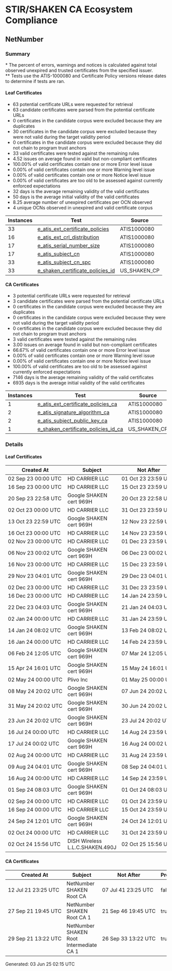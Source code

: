 # STIR/SHAKEN CA Ecosystem Compliance

## NetNumber

### Summary

\* The percent of errors, warnings and notices is calculated against total observed unexpired and trusted certificates from the specified issuer.\
\*\* Tests use the ATIS-1000080 and Certificate Policy versions release dates to determine if tests are ran.

#### Leaf Certificates

- 63 potential certificate URLs were requested for retrieval
- 63 candidate certificates were parsed from the potential certificate URLs
- 0 certificates in the candidate corpus were excluded because they are duplicates
- 30 certificates in the candidate corpus were excluded because they were not valid during the target validity period
- 0 certificates in the candidate corpus were excluded because they did not chain to program trust anchors
- 33 valid certificates were tested against the remaining rules
- 4.52 issues on average found in valid but non-compliant certificates
- 100.00% of valid certificates contain one or more Error level issue
- 0.00% of valid certificates contain one or more Warning level issue
- 0.00% of valid certificates contain one or more Notice level issue
- 0.00% of valid certificates are too old to be assessed against currently enforced expectations
- 32 days is the average remaining validity of the valid certificates
- 50 days is the average initial validity of the valid certificates
- 8.25 average number of unexpired certificates per OCN observed
- 4 unique OCNs observed in unexpired and valid certificate corpus

| Instances | Test | Source |
|-----------|------|--------|
| 33 | [e_atis_ext_certificate_policies](ISSUES/e_atis_ext_certificate_policies/README.md) | ATIS1000080 |
| 16 | [e_atis_ext_crl_distribution](ISSUES/e_atis_ext_crl_distribution/README.md) | ATIS1000080 |
| 17 | [e_atis_serial_number_size](ISSUES/e_atis_serial_number_size/README.md) | ATIS1000080 |
| 17 | [e_atis_subject_cn](ISSUES/e_atis_subject_cn/README.md) | ATIS1000080 |
| 33 | [e_atis_subject_cn_spc](ISSUES/e_atis_subject_cn_spc/README.md) | ATIS1000080 |
| 33 | [e_shaken_certificate_policies_id](ISSUES/e_shaken_certificate_policies_id/README.md) | US_SHAKEN_CP |

#### CA Certificates

- 3 potential certificate URLs were requested for retrieval
- 3 candidate certificates were parsed from the potential certificate URLs
- 0 certificates in the candidate corpus were excluded because they are duplicates
- 0 certificates in the candidate corpus were excluded because they were not valid during the target validity period
- 0 certificates in the candidate corpus were excluded because they did not chain to program trust anchors
- 3 valid certificates were tested against the remaining rules
- 3.00 issues on average found in valid but non-compliant certificates
- 66.67% of valid certificates contain one or more Error level issue
- 0.00% of valid certificates contain one or more Warning level issue
- 0.00% of valid certificates contain one or more Notice level issue
- 100.00% of valid certificates are too old to be assessed against currently enforced expectations
- 7146 days is the average remaining validity of the valid certificates
- 6935 days is the average initial validity of the valid certificates

| Instances | Test | Source |
|-----------|------|--------|
| 1 | [e_atis_ext_certificate_policies_ca](ISSUES/e_atis_ext_certificate_policies_ca/README.md) | ATIS1000080 |
| 2 | [e_atis_signature_algorithm_ca](ISSUES/e_atis_signature_algorithm_ca/README.md) | ATIS1000080 |
| 2 | [e_atis_subject_public_key_ca](ISSUES/e_atis_subject_public_key_ca/README.md) | ATIS1000080 |
| 1 | [e_shaken_certificate_policies_id_ca](ISSUES/e_shaken_certificate_policies_id_ca/README.md) | US_SHAKEN_CP |

### Details

#### Leaf Certificates

| Created At | Subject | Not After | Problems | Link |
|------------|---------|-----------|----------|------|
| 02&#160;Sep&#160;23&#160;00:00&#160;UTC | HD CARRIER LLC | 01&#160;Oct&#160;23&#160;23:59&#160;UTC | true | [view](CERTS/917309fbf46151a26c6b51b50aca8d782b1fc809dc4f13cd6105038f8a0a60d7/README.md) |
| 16&#160;Sep&#160;23&#160;00:00&#160;UTC | HD CARRIER LLC | 15&#160;Oct&#160;23&#160;23:59&#160;UTC | true | [view](CERTS/78b56ec281b920cfa11a556303c50a6bcb3bf1020478eb0a6674d5ca0f27993f/README.md) |
| 20&#160;Sep&#160;23&#160;22:58&#160;UTC | Google SHAKEN cert 969H | 20&#160;Oct&#160;23&#160;22:58&#160;UTC | true | [view](CERTS/b668d985c40a1143cb4688ab626263a634eeadefc720f583ebc5e65ce438084e/README.md) |
| 02&#160;Oct&#160;23&#160;00:00&#160;UTC | HD CARRIER LLC | 31&#160;Oct&#160;23&#160;23:59&#160;UTC | true | [view](CERTS/b208c20dcf25f13dba943357532826488326f3ca538a67092cc56c1ed8aa70f6/README.md) |
| 13&#160;Oct&#160;23&#160;22:59&#160;UTC | Google SHAKEN cert 969H | 12&#160;Nov&#160;23&#160;22:59&#160;UTC | true | [view](CERTS/4a3cbee9d77e0d3c5aebe84d807d3eb63ddd2f14dbd6359104b80246581ffc23/README.md) |
| 16&#160;Oct&#160;23&#160;00:00&#160;UTC | HD CARRIER LLC | 14&#160;Nov&#160;23&#160;23:59&#160;UTC | true | [view](CERTS/f76f5256094c3a809b74bf7cd491bf683948f612d5131862634936ed4c3767ca/README.md) |
| 02&#160;Nov&#160;23&#160;00:00&#160;UTC | HD CARRIER LLC | 01&#160;Dec&#160;23&#160;23:59&#160;UTC | true | [view](CERTS/6ef9411ec5edc9f845f657e1e4b6adffe0c6a76b4f5e3f9d0b84c2ce9be651e4/README.md) |
| 06&#160;Nov&#160;23&#160;00:02&#160;UTC | Google SHAKEN cert 969H | 06&#160;Dec&#160;23&#160;00:02&#160;UTC | true | [view](CERTS/16f320d1971e6da38e8a26433b6d8006ff2144912ff1f128c51da37cfc2bd6c3/README.md) |
| 16&#160;Nov&#160;23&#160;00:00&#160;UTC | HD CARRIER LLC | 15&#160;Dec&#160;23&#160;23:59&#160;UTC | true | [view](CERTS/bef6faeb484fb93900c6e5c2d3988ab99efaae26939259683f81b3031aa15713/README.md) |
| 29&#160;Nov&#160;23&#160;04:01&#160;UTC | Google SHAKEN cert 969H | 29&#160;Dec&#160;23&#160;04:01&#160;UTC | true | [view](CERTS/e1b301e9be957cc7ba4f93ff5a8e59178f4922a1c1bed36eec2dac0731213a69/README.md) |
| 02&#160;Dec&#160;23&#160;00:00&#160;UTC | HD CARRIER LLC | 31&#160;Dec&#160;23&#160;23:59&#160;UTC | true | [view](CERTS/4091f69bfe4992301d59e84edd6268cfc38ed283a3d9339b9ec51ebde6dc9601/README.md) |
| 16&#160;Dec&#160;23&#160;00:00&#160;UTC | HD CARRIER LLC | 14&#160;Jan&#160;24&#160;23:59&#160;UTC | true | [view](CERTS/70f308a7f011c5aee00ea4493ea41782408424eb678beb827e5d855b7d8fc8c9/README.md) |
| 22&#160;Dec&#160;23&#160;04:03&#160;UTC | Google SHAKEN cert 969H | 21&#160;Jan&#160;24&#160;04:03&#160;UTC | true | [view](CERTS/a9d8c985511ddde5835fb1a095ea47ba42ae8dbe64b31865423bdc439930f7f1/README.md) |
| 02&#160;Jan&#160;24&#160;00:00&#160;UTC | HD CARRIER LLC | 31&#160;Jan&#160;24&#160;23:59&#160;UTC | true | [view](CERTS/1edb633693315e28634bd4afeb61b491b8c72d33dbacaa45fe70b95989ee5aef/README.md) |
| 14&#160;Jan&#160;24&#160;08:02&#160;UTC | Google SHAKEN cert 969H | 13&#160;Feb&#160;24&#160;08:02&#160;UTC | true | [view](CERTS/219583be0a46879699b163cfc1c6ee25f2fae2ea6c83a5889fd211a03ce88d44/README.md) |
| 16&#160;Jan&#160;24&#160;00:00&#160;UTC | HD CARRIER LLC | 14&#160;Feb&#160;24&#160;23:59&#160;UTC | true | [view](CERTS/d61794931ed919fde06b2ea87b472356ae5b2a87476516b62bcf6c5d58a1f996/README.md) |
| 06&#160;Feb&#160;24&#160;12:05&#160;UTC | Google SHAKEN cert 969H | 07&#160;Mar&#160;24&#160;12:05&#160;UTC | true | [view](CERTS/bcb2b91c1a3df613ba4f9e298d10bc26c44554cf155845b60106c0aea06588cb/README.md) |
| 15&#160;Apr&#160;24&#160;16:01&#160;UTC | Google SHAKEN cert 969H | 15&#160;May&#160;24&#160;16:01&#160;UTC | true | [view](CERTS/942c79935ad0f67c458b057086a0a47c1bb46210895b845d8c3789896192ef52/README.md) |
| 02&#160;May&#160;24&#160;00:00&#160;UTC | Plivo Inc | 01&#160;May&#160;25&#160;00:00&#160;UTC | true | [view](CERTS/842b9c1621617feb8d70fbe7aa3008ca7d41b51cae837e7ae72f235593062e0d/README.md) |
| 08&#160;May&#160;24&#160;20:02&#160;UTC | Google SHAKEN cert 969H | 07&#160;Jun&#160;24&#160;20:02&#160;UTC | true | [view](CERTS/02217803d9a4a17eb19d7b061b9ef92c4914dba927516ec8dbe2a5b2fe4f1265/README.md) |
| 31&#160;May&#160;24&#160;20:02&#160;UTC | Google SHAKEN cert 969H | 30&#160;Jun&#160;24&#160;20:02&#160;UTC | true | [view](CERTS/34d1e9293bfa9729ceb1313c47265f30dd51b6d9f3fa6db894fbe6ae06b560ba/README.md) |
| 23&#160;Jun&#160;24&#160;20:02&#160;UTC | Google SHAKEN cert 969H | 23&#160;Jul&#160;24&#160;20:02&#160;UTC | true | [view](CERTS/bacdabd0c4c7a80d84fcaee59d174df20d01dbc5f11bb8d9b41443bc84f63542/README.md) |
| 16&#160;Jul&#160;24&#160;00:00&#160;UTC | HD CARRIER LLC | 14&#160;Aug&#160;24&#160;23:59&#160;UTC | true | [view](CERTS/8b44aa70213e350585cc02cbc32cf32443e7c3d2a6e9110849de5bd1c4d3f080/README.md) |
| 17&#160;Jul&#160;24&#160;00:02&#160;UTC | Google SHAKEN cert 969H | 16&#160;Aug&#160;24&#160;00:02&#160;UTC | true | [view](CERTS/22e96f252ebf13df4ef06065fa492dff50a21f7fd78cc2ea1375081985431050/README.md) |
| 02&#160;Aug&#160;24&#160;00:00&#160;UTC | HD CARRIER LLC | 31&#160;Aug&#160;24&#160;23:59&#160;UTC | true | [view](CERTS/d908104498da62c7320b01c47ba0c84006483971cfcaf10ecf40336551fd2c15/README.md) |
| 09&#160;Aug&#160;24&#160;04:01&#160;UTC | Google SHAKEN cert 969H | 08&#160;Sep&#160;24&#160;04:01&#160;UTC | true | [view](CERTS/280809a53471d29f3ce68f5222ec5f15928109ccdf50e8aaa393b31a1b2bb991/README.md) |
| 16&#160;Aug&#160;24&#160;00:00&#160;UTC | HD CARRIER LLC | 14&#160;Sep&#160;24&#160;23:59&#160;UTC | true | [view](CERTS/0778cb5231bc65aa1eb179da12669b82d11ca974da3e62e71ebc5c05abe76c4e/README.md) |
| 01&#160;Sep&#160;24&#160;08:03&#160;UTC | Google SHAKEN cert 969H | 01&#160;Oct&#160;24&#160;08:03&#160;UTC | true | [view](CERTS/97dc7302c4f0f65dcd2cb346cbb8ccbbbd911e369bf5cb93a4d80e499bcca294/README.md) |
| 02&#160;Sep&#160;24&#160;00:00&#160;UTC | HD CARRIER LLC | 01&#160;Oct&#160;24&#160;23:59&#160;UTC | true | [view](CERTS/8d2d61fe643579a3a9cbe7f6293dac819e0959fbebfe74735b5e8ed66e52692d/README.md) |
| 16&#160;Sep&#160;24&#160;00:00&#160;UTC | HD CARRIER LLC | 15&#160;Oct&#160;24&#160;23:59&#160;UTC | true | [view](CERTS/528174dd9b29bfaf6a2a78c83c1de4fead01af5b8f18fd6980e71d4558b5aeab/README.md) |
| 24&#160;Sep&#160;24&#160;12:01&#160;UTC | Google SHAKEN cert 969H | 24&#160;Oct&#160;24&#160;12:01&#160;UTC | true | [view](CERTS/69219f6998113a47315877ee97d5d31000bb200bb8be146d97e62c1bd933c062/README.md) |
| 02&#160;Oct&#160;24&#160;00:00&#160;UTC | HD CARRIER LLC | 31&#160;Oct&#160;24&#160;23:59&#160;UTC | true | [view](CERTS/f6b414f509f7e782c90747f0964d246fd7c8ea9ad236caf99d97320e6f11fc01/README.md) |
| 02&#160;Oct&#160;24&#160;15:56&#160;UTC | DISH Wireless L.L.C.SHAKEN.490J | 02&#160;Oct&#160;25&#160;15:56&#160;UTC | true | [view](CERTS/0f55e9a64c9e80bd8d9ad8b5e8324e6f842dc193a2b81e708a45dfc4f41d96c8/README.md) |

#### CA Certificates

| Created At | Subject | Not After | Problems | Link |
|------------|---------|-----------|----------|------|
| 12&#160;Jul&#160;21&#160;23:25&#160;UTC | NetNumber SHAKEN Root CA | 07&#160;Jul&#160;41&#160;23:25&#160;UTC | false | [view](CERTS/7ac80e8481ecb019dc95484016842db78686069efbc0f703e7f39310217b6157/README.md) |
| 27&#160;Sep&#160;21&#160;19:45&#160;UTC | NetNumber SHAKEN Root CA 1 | 21&#160;Sep&#160;46&#160;19:45&#160;UTC | true | [view](CERTS/2dd1386ca717f31d550b35b9bce9daa9b02483bcdb98bdfcfca07202276136d7/README.md) |
| 29&#160;Sep&#160;21&#160;13:22&#160;UTC | NetNumber SHAKEN Root Intermediate CA 1 | 26&#160;Sep&#160;33&#160;13:22&#160;UTC | true | [view](CERTS/e449803766edf02ab50b034dd7e89e54efd332cce87688a032f89b340d039878/README.md) |


Generated: 03 Jun 25 02:15 UTC
